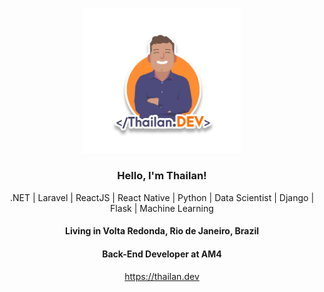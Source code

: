 <p align="center" >
  <img src="https://github.com/ThailanHigor/profile/blob/master/assets/logo2.png" width="50%"
  alt="Thailan Higor" />
  <br>
</p>


<h3 align="center">
  Hello, I'm Thailan! 
</h3>
<p align="center">
  .NET | Laravel | ReactJS | React Native | Python | Data Scientist | Django | Flask | Machine Learning 
</p>
<h4 align="center">
  Living in <b>Volta Redonda</b>, <b>Rio de Janeiro</b>, <b>Brazil</b>  
</h4>
<h4 align="center">Back-End Developer at AM4 </h4>

<p align="center" >
  <a href="https://thailan.dev" alt="Site" target="blank">
    https://thailan.dev
</a>
</p>

